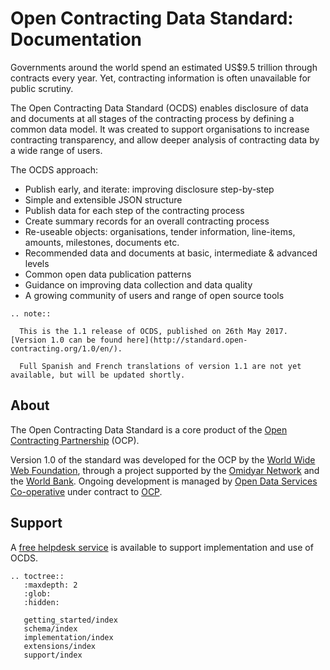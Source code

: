 Open Contracting Data Standard: Documentation
=============================================

Governments around the world spend an estimated US$9.5 trillion through contracts every year. Yet, contracting information is often unavailable for public scrutiny. 

The Open Contracting Data Standard (OCDS) enables disclosure of data and documents at all stages of the contracting process by defining a common data model. It was created to support organisations to increase contracting transparency, and allow deeper analysis of contracting data by a wide range of users.

The OCDS approach:

* Publish early, and iterate: improving disclosure step-by-step
* Simple and extensible JSON structure
* Publish data for each step of the contracting process
* Create summary records for an overall contracting process
* Re-useable objects: organisations, tender information, line-items, amounts, milestones, documents etc.
* Recommended data and documents at basic, intermediate & advanced levels
* Common open data publication patterns 
* Guidance on improving data collection and data quality
* A growing community of users and range of open source tools

```eval_rst
.. note:: 

  This is the 1.1 release of OCDS, published on 26th May 2017. [Version 1.0 can be found here](http://standard.open-contracting.org/1.0/en/). 

  Full Spanish and French translations of version 1.1 are not yet available, but will be updated shortly. 
```

## About

The Open Contracting Data Standard is a core product of the [Open Contracting Partnership](http://www.open-contracting.org) (OCP). 

Version 1.0 of the standard was developed for the OCP by the [World Wide Web Foundation](http://www.webfoundation.org), through a project supported by the [Omidyar Network](http://www.omidyar.com) and the [World Bank](http://www.worldbank.org). Ongoing development is managed by [Open Data Services Co-operative](http://www.opendataservices.coop) under contract to [OCP](http://www.open-contracting.org).

## Support

A [free helpdesk service](support/index.md) is available to support implementation and use of OCDS.

```eval_rst
.. toctree::
   :maxdepth: 2
   :glob:
   :hidden:

   getting_started/index
   schema/index
   implementation/index
   extensions/index
   support/index

```

